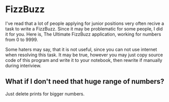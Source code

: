 # FizzBuzz

I've read that a lot of people applying for junior positions
very often recive a task to write a FizzBuzz. Since it may be
problematic for some people, I did it for you. Here is, The Ultimate
FizzBuzz application, working for numbers from 0 to 9999.

Some haters may say, that it is not useful, since you can not
use internet when resolving this task. It may be true, however
you may just copy source code of this program and write it to
your notebook, then rewrite if manually during interiview.

## What if I don't need that huge range of numbers?

Just delete prints for bigger numbers.
